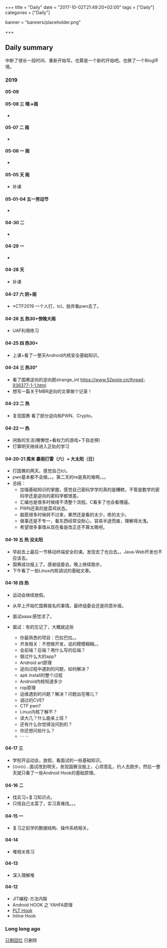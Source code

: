 +++
title = "Daily"
date = "2017-10-02T21:49:20+02:00"
tags = ["Daily"]
categories = ["Daily"]

banner = "banners/placeholder.png"

+++

## Daily summary

中断了很长一段时间、重新开始写。也算是一个新的开始吧。也换了一个Blog环境。

### 2019

#### 05-09

#### 05-08 三 晴->雨

- 

#### 05-07 二 雨

- 

#### 05-06 一 雨

- 

#### 05-05 天 雨

- 补课

#### 05-01-04 五一劳动节

- 

#### 04-30 二

- 

#### 04-29 一

- 

#### 04-28 天 

- 补课

#### 04-27 六 阴+雨 

- *CTF2019 一个人打，tcl，放弃看pwn去了。

#### 04-26 五 热30+傍晚大雨

- UAF利用练习

#### 04-25 四 热30+

- 上课+看了一整天Android内核安全基础知识。

#### 04-24 三 热30°

- 看了国赛逆向的逆向题strange_int https://www.52pojie.cn/thread-936377-1-1.html
- 想写一篇关于MBR逆向的文章做个记录！

#### 04-23 二 热

- 复现国赛 看了部分逆向和PWN、Crypto。

#### 04-22 一 热

- 闲鱼的生活(睡懒觉+看权力的游戏+下自走棋)
- 打算明天继续进入正轨的学习

#### 04-20-21 周末 暴雨打雷（六）+ 大太阳（日）

- 打国赛的两天。感觉自己tcl。
- pwn基本都不会做。。。第二天的re是真的难啊。。。
- 总结：
  - 加强基础知识的掌握，感觉自己密码学学的真的是糟糕，不管是数学的密码学还是逆向的密码学都很差。
  - 汇编也是很多时候缕不清整个流程。C看多了也会看懵逼。
  - PWN还真的是菜鸡状态。
  - 脑筋很多时候转不过来，果然还是看的太少，练的太少。
  - 做事还是不专一，看东西经常没耐心，容易半途而废，理解得太浅。
  - 希望很多事情从现在看是改正还不算太晚吧。

#### 04-19 五 热 没太阳

- 早起去上最后一节移动终端安全的课。发现去了也白去。。Java-Web开发也不应该去。
- 国赛成功报上了。感谢组委会。晚上继续跑步。
- 下午看了一些Linux内核调试的基础文章。

#### 04-18 四 热 

- 运动会继续放假。

- 从早上开始忙国赛报名的事情。最终组委会还是同意补报。
- 面试aaaa:感觉凉了。
- 面试：有的忘记了，大概就这些
  - 你最熟悉的项目：巴拉巴拉。。
  - 开发相关：不想做开发，说的模模糊糊。。
  - 会前端？后端？用什么写的后端？
  - 做过什么大的app?
  - Android art原理
  - 逆向过程中遇到的问题，如何解决？
  - apk install的整个过程
  - Android内核知道多少
  - rop原理
  - 运维遇到的问题？解决？问题出在哪儿？
  - 调过的CVE?
  - CTF pwn?
  - Linux内核了解不？
  - 读大几？什么能来上班？
  - 还有什么你觉得没问到的？
  - 你还想问些什么？
  - ··· ···

#### 04-17 三

- 学校开运动会，放假，看面试的一些基础知识。
- (⊙o⊙)…面试改到明天，发现国赛没报上，心烦意乱，约人去跑步。然后一整天就只看了一些Android Hook的基础原理。

#### 04-16 二

- 找实习+复习知识点。
- 只怪自己太菜了，实习真难找。。。

#### 04-15 一

- 复习之前学的数据结构、操作系统相关。

#### 04-14  

- 堆相关练习

#### 04-13

- 深入理解堆

#### 04-12

- JIT编程-方法内联 
- Android HOOK 之 YAHFA原理
- [PLT Hook](https://github.com/iqiyi/xHook/blob/master/docs/overview/android_plt_hook_overview.zh-CN.md)  
- Inline Hook

### Long long ago

[只剩回忆]()  已删除 

